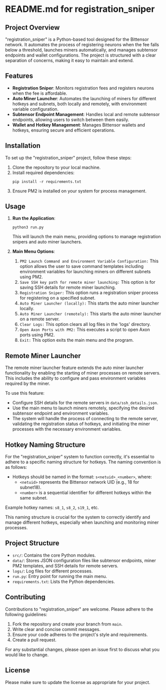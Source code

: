 
# README.md for registration_sniper

## Project Overview

"registration_sniper" is a Python-based tool designed for the Bittensor network. It automates the process of registering neurons when the fee falls below a threshold, launches miners automatically, and manages subtensor endpoints and wallet configurations. The project is structured with a clear separation of concerns, making it easy to maintain and extend.

## Features

- **Registration Sniper**: Monitors registration fees and registers neurons when the fee is affordable.
- **Auto Miner Launcher**: Automates the launching of miners for different hotkeys and subnets, both locally and remotely, with environment variable configuration.
- **Subtensor Endpoint Management**: Handles local and remote subtensor endpoints, allowing users to switch between them easily.
- **Wallet and Hotkey Management**: Manages Bittensor wallets and hotkeys, ensuring secure and efficient operations.

## Installation

To set up the "registration_sniper" project, follow these steps:

1. Clone the repository to your local machine.
2. Install required dependencies:
   ```
   pip install -r requirements.txt
   ```
3. Ensure PM2 is installed on your system for process management.

## Usage

1. **Run the Application**:
   ```
   python3 run.py
   ```
   This will launch the main menu, providing options to manage registration snipers and auto miner launchers.

2. **Main Menu Options**:
   1. `PM2 Launch Command and Environment Variable Configuration:` This option allows the user to save command templates including environment variables for launching miners on different subnets using PM2.
   2. `Save SSH key path for remote miner launching:` This option is for saving SSH details for remote miner launching.
   3. `Registration Sniper:` This option runs a registration sniper process for registering on a specified subnet.
   4. `Auto Miner Launcher (locally):` This starts the auto miner launcher locally.
   5. `Auto Miner Launcher (remotely):` This starts the auto miner launcher on a remote server.
   6. `Clear Logs:` This option clears all log files in the 'logs' directory.
   7. `Open Axon Ports with PM2:` This executes a script to open Axon ports using PM2.
   8. `Exit:` This option exits the main menu and the program.

## Remote Miner Launcher

The remote miner launcher feature extends the auto miner launcher functionality by enabling the starting of miner processes on remote servers. This includes the ability to configure and pass environment variables required by the miner.

To use this feature:

- Configure SSH details for the remote servers in `data/ssh_details.json`.
- Use the main menu to launch miners remotely, specifying the desired subtensor endpoint and environment variables.
- The system will handle the process of connecting to the remote server, validating the registration status of hotkeys, and initiating the miner processes with the necessary environment variables.

## Hotkey Naming Structure

For the "registration_sniper" system to function correctly, it's essential to adhere to a specific naming structure for hotkeys. The naming convention is as follows:

- Hotkeys should be named in the format: `s<netuid>_<number>`, where:
  - `<netuid>` represents the Bittensor network UID (e.g., 18 for subnet18).
  - `<number>` is a sequential identifier for different hotkeys within the same subnet.

Example hotkey names: `s8_1`, `s8_2`, `s19_1`, etc.

This naming structure is crucial for the system to correctly identify and manage different hotkeys, especially when launching and monitoring miner processes.

## Project Structure

- `src/`: Contains the core Python modules.
- `data/`: Stores JSON configuration files like subtensor endpoints, miner PM2 templates, and SSH details for remote servers.
- `logs/`: Log files for different processes.
- `run.py`: Entry point for running the main menu.
- `requirements.txt`: Lists the Python dependencies.

## Contributing

Contributions to "registration_sniper" are welcome. Please adhere to the following guidelines:

1. Fork the repository and create your branch from `main`.
2. Write clear and concise commit messages.
3. Ensure your code adheres to the project's style and requirements.
4. Create a pull request.

For any substantial changes, please open an issue first to discuss what you would like to change.

## License

Please make sure to update the license as appropriate for your project.